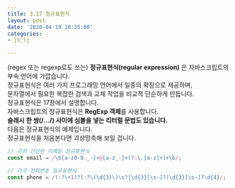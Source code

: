 ```yaml
---
title: 3.17 정규표현식
layout: post
date: '2020-04-19 10:35:00'
categories:
- js_lj

---
```


(regex 또는 regexp로도 쓰는) **정규표현식(regular expression)** 은 자바스크립트의 부속 언어에 가깝습니다.  
정규표현식은 여러 가지 프로그래밍 언어에서 일종의 확장으로 제공하며,  
문자열에서 필요한 복잡한 검색과 교체 작업을 비교적 단순하게 만듭니다.  
정규표현식은 17장에서 설명합니다.  
자바스크립트의 정규표현식은 **RegExp 객체**를 사용합니다.  
**슬래시 한 쌍(/.../) 사이에 심볼을 넣는 리터럴 문법도 있습니다.**  
다음은 정규표현식의 예제입니다.  
정규표현식을 처음본다면 괴상망측해 보일 겁니다.

```javascript
// 극히 간단한 이메일 정규표현식
const email = /\b[a-z0-9._-]+@[a-z_-]+(?:\.[a-z]+)+\b/;

// 미국 전화번호 정규표현식
const phone = /(:?\+1)?(:?\(\d{3}\)\s?|\d{3}[\s-]?)\d{3}[\s-]?\d{4}/;
```